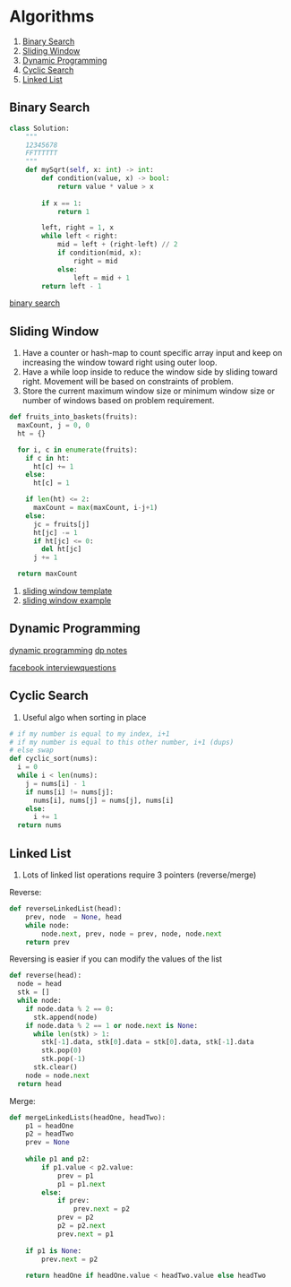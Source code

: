 # Algorithms

1. [Binary Search](#binary-search)
1. [Sliding Window](#sliding-window)
1. [Dynamic Programming](#dynamic-programming)
1. [Cyclic Search](#cyclic-search)
1. [Linked List](#linked-list)



## Binary Search

```python
class Solution:
    """
    12345678 
    FFTTTTTT
    """
    def mySqrt(self, x: int) -> int:
        def condition(value, x) -> bool:
            return value * value > x
        
        if x == 1:
            return 1

        left, right = 1, x
        while left < right:
            mid = left + (right-left) // 2
            if condition(mid, x):
                right = mid
            else:
                left = mid + 1
        return left - 1
```
[binary search](https://leetcode.com/discuss/general-discussion/786126/python-powerful-ultimate-binary-search-template-solved-many-problems)

## Sliding Window

1. Have a counter or hash-map to count specific array input and keep on increasing the window toward right using outer loop.
1. Have a while loop inside to reduce the window side by sliding toward right. Movement will be based on constraints of problem.
1. Store the current maximum window size or minimum window size or number of windows based on problem requirement.

```python
def fruits_into_baskets(fruits):
  maxCount, j = 0, 0
  ht = {}

  for i, c in enumerate(fruits):
    if c in ht:
      ht[c] += 1
    else:
      ht[c] = 1

    if len(ht) <= 2:
      maxCount = max(maxCount, i-j+1)
    else:
      jc = fruits[j]
      ht[jc] -= 1
      if ht[jc] <= 0:
        del ht[jc]
      j += 1  

  return maxCount
```

1. [sliding window template](https://leetcode.com/discuss/general-discussion/657507/Sliding-Window-for-Beginners-Problems-or-Template-or-Sample-Solutions)
1. [sliding window example](https://leetcode.com/problems/fruit-into-baskets/discuss/170740/JavaC%2B%2BPython-Sliding-Window-for-K-Elements)

## Dynamic Programming

[dynamic programming](https://leetcode.com/discuss/general-discussion/458695/Dynamic-Programming-Patterns)
[dp notes](https://leetcode.com/discuss/general-discussion/475924/my-experience-and-notes-for-learning-dp)

[facebook interviewquestions](https://leetcode.com/discuss/interview-question/675445/facebook-interview-experiences-all-combined-from-lc-till-date-07-jun-2020)

## Cyclic Search

1. Useful algo when sorting in place

```python
# if my number is equal to my index, i+1 
# if my number is equal to this other number, i+1 (dups)
# else swap
def cyclic_sort(nums):
  i = 0
  while i < len(nums):
    j = nums[i] - 1
    if nums[i] != nums[j]:
      nums[i], nums[j] = nums[j], nums[i]  
    else:
      i += 1
  return nums
```

## Linked List

1. Lots of linked list operations require 3 pointers (reverse/merge)

Reverse:
```python
def reverseLinkedList(head):
	prev, node  = None, head
    while node:
		node.next, prev, node = prev, node, node.next
	return prev
```

Reversing is easier if you can modify the values of the list
```python
def reverse(head):
  node = head
  stk = []
  while node:
    if node.data % 2 == 0:
      stk.append(node)
    if node.data % 2 == 1 or node.next is None:
      while len(stk) > 1:
        stk[-1].data, stk[0].data = stk[0].data, stk[-1].data
        stk.pop(0)
        stk.pop(-1)
      stk.clear()
    node = node.next
  return head
```
Merge:
```python
def mergeLinkedLists(headOne, headTwo):
    p1 = headOne
	p2 = headTwo
	prev = None
	
	while p1 and p2:
		if p1.value < p2.value:
			prev = p1
			p1 = p1.next
		else:
			if prev:
				prev.next = p2
			prev = p2
			p2 = p2.next
			prev.next = p1
	
	if p1 is None:
		prev.next = p2
	
	return headOne if headOne.value < headTwo.value else headTwo
```
